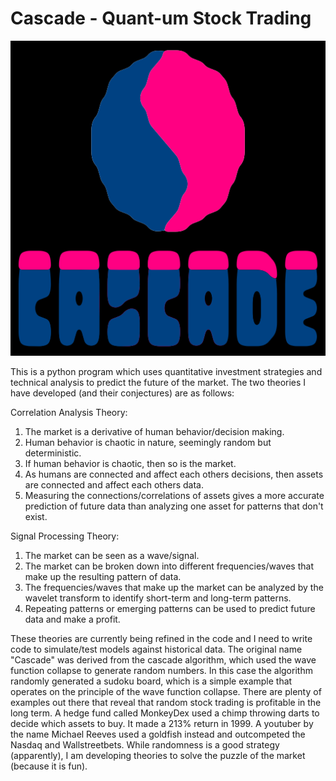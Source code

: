 # Cascade - Quant-um Stock Trading

![Cascade Logo](https://github.com/highboi/cascade/blob/master/cascade_logo.png)

This is a python program which uses quantitative investment strategies
and technical analysis to predict the future of the market. The two
theories I have developed (and their conjectures) are as follows:

Correlation Analysis Theory:
1. The market is a derivative of human behavior/decision making.
2. Human behavior is chaotic in nature, seemingly random but deterministic.
3. If human behavior is chaotic, then so is the market.
4. As humans are connected and affect each others decisions, then assets are connected and affect each others data.
5. Measuring the connections/correlations of assets gives a more accurate prediction of future data than analyzing one asset for patterns that don't exist.

Signal Processing Theory:
1. The market can be seen as a wave/signal.
2. The market can be broken down into different frequencies/waves that make up the resulting pattern of data.
3. The frequencies/waves that make up the market can be analyzed by the wavelet transform to identify short-term and long-term patterns.
4. Repeating patterns or emerging patterns can be used to predict future data and make a profit.

These theories are currently being refined in the code and I need to
write code to simulate/test models against historical data. The original
name "Cascade" was derived from the cascade algorithm, which used the
wave function collapse to generate random numbers. In this case the
algorithm randomly generated a sudoku board, which is a simple example
that operates on the principle of the wave function collapse. There
are plenty of examples out there that reveal that random stock trading
is profitable in the long term. A hedge fund called MonkeyDex used
a chimp throwing darts to decide which assets to buy. It made a 213%
return in 1999. A youtuber by the name Michael Reeves used a goldfish
instead and outcompeted the Nasdaq and Wallstreetbets. While randomness
is a good strategy (apparently), I am developing theories to solve the
puzzle of the market (because it is fun).
